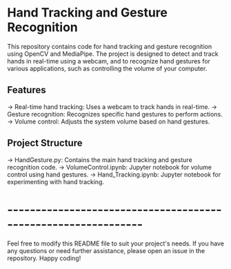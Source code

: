 # Hand Tracking and Gesture Recognition
This repository contains code for hand tracking and gesture recognition using OpenCV and MediaPipe. The project is designed to detect and track hands in real-time using a webcam, and to recognize hand gestures for various applications, such as controlling the volume of your computer.

## Features
-> Real-time hand tracking: Uses a webcam to track hands in real-time.
-> Gesture recognition: Recognizes specific hand gestures to perform actions.
-> Volume control: Adjusts the system volume based on hand gestures.

## Project Structure
-> HandGesture.py: Contains the main hand tracking and gesture recognition code.
-> VolumeControl.ipynb: Jupyter notebook for volume control using hand gestures.
-> Hand_Tracking.ipynb: Jupyter notebook for experimenting with hand tracking.

# --------------------------------------------------------------
Feel free to modify this README file to suit your project's needs. If you have any questions or need further assistance, please open an issue in the repository. Happy coding!
